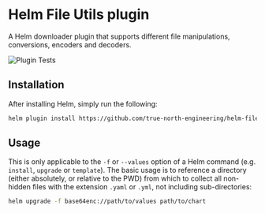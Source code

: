 # Helm File Utils plugin

A Helm downloader plugin that supports different file manipulations, conversions, encoders and decoders.

![Plugin Tests](https://github.com/true-north-engineering/helm-file-utils/actions/file-utils-release.yml/badge.svg)

## Installation

After installing Helm, simply run the following:
```bash
helm plugin install https://github.com/true-north-engineering/helm-file-utils
```

## Usage

This is only applicable to the `-f` or `--values` option of a Helm
command (e.g. `install`, `upgrade` or `template`).  The basic usage
is to reference a directory (either absolutely, or relative to the
PWD) from which to collect all non-hidden files with the extension
`.yaml` or `.yml`, not including sub-directories:

```bash
helm upgrade -f base64enc://path/to/values path/to/chart
```
